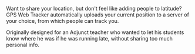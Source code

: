 Want to share your location, but don't feel like adding people to latitude?  GPS Web Tracker automatically uploads your current position to a server of your choice, from which people can track you.

Originally designed for an Adjunct teacher who wanted to let his students know where he was if he was running late, without sharing too much personal info.